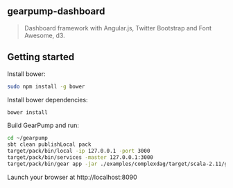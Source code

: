 ## gearpump-dashboard

> Dashboard framework with Angular.js, Twitter Bootstrap and Font Awesome, d3.

## Getting started

Install bower:

```bash
sudo npm install -g bower
```

Install bower dependencies:

```bash
bower install
```

Build GearPump and run:

```bash
cd ~/gearpump
sbt clean publishLocal pack
target/pack/bin/local -ip 127.0.0.1 -port 3000
target/pack/bin/services -master 127.0.0.1:3000
target/pack/bin/gear app -jar ./examples/complexdag/target/scala-2.11/gepump-examples-complexdag_2.11-0.2.4-SNAPSHOT.jar org.apache.gearpump.streaming.examples.complexdag.Dag -master 127.0.0.1:3000
```

Launch your browser at http://localhost:8090

